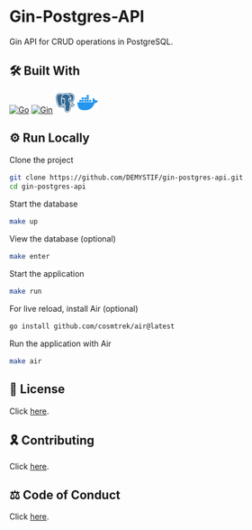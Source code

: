 # Gin-Postgres-API

Gin API for CRUD operations in PostgreSQL.

## 🛠 Built With

<div align="left">
<a href="https://go.dev/" target="_blank" rel="noreferrer"><img src="https://raw.githubusercontent.com/DEMYSTIF/DEMYSTIF/main/assets/icons/go.svg" width="36" height="36" alt="Go" /></a>
<a href="https://gin-gonic.com/docs/" target="_blank" rel="noreferrer"><img src="https://raw.githubusercontent.com/DEMYSTIF/DEMYSTIF/main/assets/icons/gin.svg" width="36" height="36" alt="Gin" /></a>
<a href="https://www.postgresql.org/" target="_blank" rel="noreferrer"><img src="https://raw.githubusercontent.com/DEMYSTIF/DEMYSTIF/main/assets/icons/postgresql.svg" width="36" height="36" alt="PostgreSQL" /></a>
<a href="https://docs.docker.com/" target="_blank" rel="noreferrer"><img src="https://raw.githubusercontent.com/DEMYSTIF/DEMYSTIF/main/assets/icons/docker.svg" width="36" height="36" alt="Docker" /></a>
</div>

## ⚙️ Run Locally

Clone the project

```bash
git clone https://github.com/DEMYSTIF/gin-postgres-api.git
cd gin-postgres-api
```

Start the database

```bash
make up
```

View the database (optional)

```bash
make enter
```

Start the application

```bash
make run
```

For live reload, install Air (optional)

```bash
go install github.com/cosmtrek/air@latest
```

Run the application with Air

```bash
make air
```

## 📜 License

Click [here](./LICENSE.md).

## 🎗️ Contributing

Click [here](./CONTRIBUTING.md).

## ⚖️ Code of Conduct

Click [here](./CODE_OF_CONDUCT.md).
